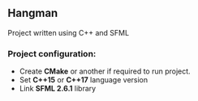 ## Hangman
Project written using C++ and SFML
<br/>
### Project configuration:

- Create **CMake** or another if required to run project.
- Set **C++15** or **C++17** language version
- Link **SFML 2.6.1** library
